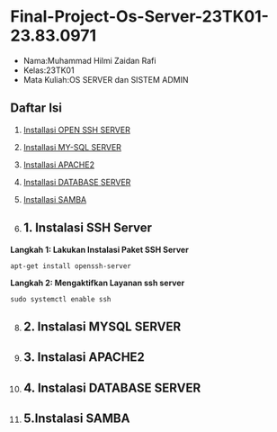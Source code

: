 # Final-Project-Os-Server-23TK01-23.83.0971
- Nama:Muhammad Hilmi Zaidan Rafi
- Kelas:23TK01
- Mata Kuliah:OS SERVER dan SISTEM ADMIN

## Daftar Isi
1. [Installasi OPEN SSH SERVER](#1.-Instalasi-OPEN-SSH-SERVER)
2. [Installasi MY-SQL SERVER](#2.-Instalasi-MYSQL-SERVER)
3. [Installasi APACHE2](#3.-Instalasi-APACHE2)
4. [Installasi DATABASE SERVER](#4.-Instalasi-DATABASE-SERVER)
5. [Installasi SAMBA](#5.-Instalasi-SAMBA)

6. ## 1. Instalasi SSH Server
**Langkah 1: Lakukan Instalasi Paket SSH Server**

```
apt-get install openssh-server
```
**Langkah 2: Mengaktifkan Layanan ssh server**
```
sudo systemctl enable ssh
```

8. ## 2. Instalasi MYSQL SERVER
9. ## 3. Instalasi APACHE2
10. ## 4. Instalasi DATABASE SERVER
11. ## 5.Instalasi SAMBA
